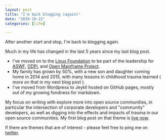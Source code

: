 ```yaml
---
layout: post
title: "I'm back blogging (again)"
date: "2019-10-22"
categories: [life]

---
```


After another start and stop, I'm back to blogging again.

Much in my life has changed in the last 5 years since my last blog post.

- I've moved on to the [Linux Foundation](https://linuxfoundation.org) to be part of the leadership for [ASWF](https://aswf.io), [ODPi](https://odpi.org), and [Open Mainframe Project](https://openmainframeproject.org).
- My family has grown by 50%, with a new son and daughter coming home in 2014 and 2015, with many lessons in childhood trauma learned ( more on that in my next blog post ).
- I've moved from Wordpress to Jeykll hosted on GitHub pages, mostly out of my growing fondness for markdown.

My focus on writing with explore more into open source communities, in particular the intersection of corporate developers and "community" developers, as well as digging into the effects and impacts of trauma in our open source communities. My first blog post on that theme is [live now](opensource/trauma/2019/10/23/Trauma-and-open-source-communities/).

If there are themes that are of interest - please feel free to ping me on [twitter](https://twitter.com/jmertic).
